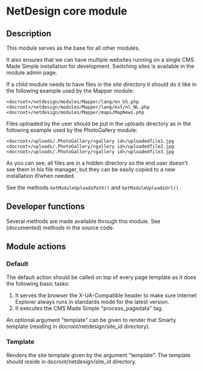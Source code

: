 # NetDesign core module

## Description

This module serves as the base for all other modules.

It also ensures that we can have multiple websites running on a single CMS Made Simple installation for development.
Switching sites is available in the module admin page.

If a child module needs to have files in the site directory it should do it like in the following example used by the Mapper module:

```
<docroot>/netdesign/modules/Mapper/lang/en_US.php
<docroot>/netdesign/modules/Mapper/lang/ext/nl_NL.php
<docroot>/netdesign/modules/Mapper/maps/MapNews.php
```

Files uploaded by the user should be put in the uploads directory as in the following example used by the PhotoGallery module:

```
<docroot>/uploads/.PhotoGallery/<gallery id>/uploadedfile1.jpg
<docroot>/uploads/.PhotoGallery/<gallery id>/uploadedfile2.jpg
<docroot>/uploads/.PhotoGallery/<gallery id>/uploadedfile3.jpg
```

As you can see, all files are in a hidden directory so the end user doesn't see them in his file manager, but they can be easily copied
to a new installation if/when needed.

See the methods ```GetModuleUploadsPath()``` and ```GetModuleUploadsUrl()```.

## Developer functions

Several methods are made available through this module. See (documented) methods in the source code.

## Module actions

### Default

The default action should be called on top of every page template as it does the following basic tasks:

1. It serves the browser the X-UA-Compatible header to make sure Internet Explorer always runs in standards mode for the latest version.
2. It executes the CMS Made Simple "process_pagedata" tag.

An optional argument "template" can be given to render that Smarty template (residing in docroot/netdesign/site_id directory).

### Template

Renders the site template given by the argument "template". The template should reside in docroot/netdesign/site_id directory.